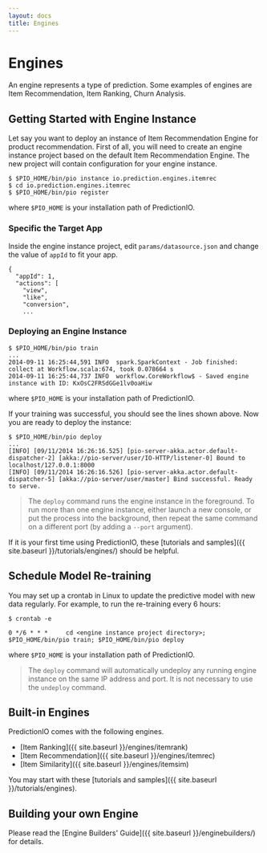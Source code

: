 ```yaml
---
layout: docs
title: Engines
---
```


# Engines

An engine represents a type of prediction. Some examples of engines are Item
Recommendation, Item Ranking, Churn Analysis.

## Getting Started with Engine Instance

Let say you want to deploy an instance of Item Recommendation Engine for product
recommendation. First of all, you will need to create an engine instance project
based on the default Item Recommendation Engine. The new project will contain
configuration for your engine instance.

```
$ $PIO_HOME/bin/pio instance io.prediction.engines.itemrec
$ cd io.prediction.engines.itemrec
$ $PIO_HOME/bin/pio register
```
where `$PIO_HOME` is your installation path of PredictionIO.


### Specific the Target App

Inside the engine instance project, edit `params/datasource.json` and change the
value of `appId` to fit your app.

```
{
  "appId": 1,
  "actions": [
    "view",
    "like",
    "conversion",
    ...
```

### Deploying an Engine Instance

```
$ $PIO_HOME/bin/pio train
...
2014-09-11 16:25:44,591 INFO  spark.SparkContext - Job finished: collect at Workflow.scala:674, took 0.078664 s
2014-09-11 16:25:44,737 INFO  workflow.CoreWorkflow$ - Saved engine instance with ID: KxOsC2FRSdGGe1lv0oaHiw
```
where `$PIO_HOME` is your installation path of PredictionIO.

If your training was successful, you should see the lines shown above. Now you are ready to deploy the instance:

```
$ $PIO_HOME/bin/pio deploy
...
[INFO] [09/11/2014 16:26:16.525] [pio-server-akka.actor.default-dispatcher-2] [akka://pio-server/user/IO-HTTP/listener-0] Bound to localhost/127.0.0.1:8000
[INFO] [09/11/2014 16:26:16.526] [pio-server-akka.actor.default-dispatcher-5] [akka://pio-server/user/master] Bind successful. Ready to serve.
```

> The `deploy` command runs the engine instance in the foreground. To run more
than one engine instance, either launch a new console, or put the process into
the background, then repeat the same command on a different port (by adding a
`--port` argument).

If it is your first time using PredictionIO, these [tutorials and
samples]({{ site.baseurl }}/tutorials/engines/) should be helpful.


## Schedule Model Re-training

You may set up a crontab in Linux to update the predictive model with new data
regularly. For example, to run the re-training every 6 hours:

```
$ crontab -e

0 */6 * * *     cd <engine instance project directory>; $PIO_HOME/bin/pio train; $PIO_HOME/bin/pio deploy
```
where `$PIO_HOME` is your installation path of PredictionIO.

> The `deploy` command will automatically undeploy any running engine instance
on the same IP address and port. It is not necessary to use the `undeploy`
command.

## Built-in Engines

PredictionIO comes with the following engines.

* [Item Ranking]({{ site.baseurl }}/engines/itemrank)
* [Item Recommendation]({{ site.baseurl }}/engines/itemrec)
* [Item Similarity]({{ site.baseurl }}/engines/itemsim)

You may start with these [tutorials and samples]({{ site.baseurl }}/tutorials/engines).

## Building your own Engine

Please read the [Engine Builders' Guide]({{ site.baseurl }}/enginebuilders/) for details.
